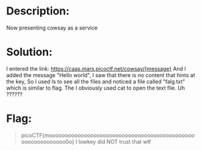 


# Description:

Now presenting cowsay as a service


# Solution: 

I entered the link: https://caas.mars.picoctf.net/cowsay/{message} And I added the message "Hello world", I saw that there is no content that hints at the key,
So I used ls to see all the files and noticed a file called "falg.txt" which is similar to flag. The I obviously used cat to open the text file.
Uh
??????
# Flag: 
> picoCTF{moooooooooooooooooooooooooooooooooooooooooooooooooooooooooooo0o}
I lowkey did NOT trust that wtf 
